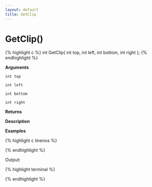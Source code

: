 ```yaml
---
layout: default
title: GetClip
---
```


# GetClip()

{% highlight c %}
int GetClip( int top, int left, int bottom, int right );
{% endhighlight %}

**Arguments**

`int top`

`int left`

`int bottom`

`int right`

**Returns**

**Description**

**Examples**

{% highlight c linenos %}

{% endhighlight %}

Output:

{% highlight terminal %}

{% endhighlight %}
